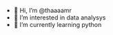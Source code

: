 - 👋 Hi, I’m @thaaaamr
- 👀 I’m interested in data analysys
- 🌱 I’m currently learning python

<!---
thaaaamr/thaaaamr is a ✨ special ✨ repository because its `README.md` (this file) appears on your GitHub profile.
You can click the Preview link to take a look at your changes.
--->
